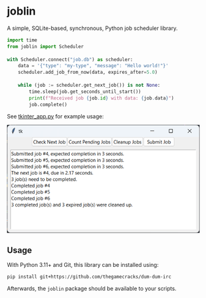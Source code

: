 # joblin

A simple, SQLite-based, synchronous, Python job scheduler library.

```py
import time
from joblin import Scheduler

with Scheduler.connect("job.db") as scheduler:
    data = '{"type": "my-type", "message": "Hello world!"}'
    scheduler.add_job_from_now(data, expires_after=5.0)

    while (job := scheduler.get_next_job()) is not None:
        time.sleep(job.get_seconds_until_start())
        print(f"Received job {job.id} with data: {job.data}")
        job.complete()
```

See [tkinter_app.py] for example usage:

![](https://raw.githubusercontent.com/thegamecracks/joblin/main/examples/tkinter_app.png)

[tkinter_app.py]: https://github.com/thegamecracks/joblin/tree/main/examples/tkinter_app.py

## Usage

With Python 3.11+ and Git, this library can be installed using:

```sh
pip install git+https://github.com/thegamecracks/dum-dum-irc
```

Afterwards, the `joblin` package should be available to your scripts.
